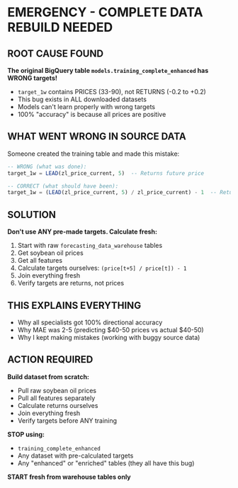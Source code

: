 # EMERGENCY - COMPLETE DATA REBUILD NEEDED

## ROOT CAUSE FOUND

**The original BigQuery table `models.training_complete_enhanced` has WRONG targets!**

- `target_1w` contains PRICES (33-90), not RETURNS (-0.2 to +0.2)
- This bug exists in ALL downloaded datasets
- Models can't learn properly with wrong targets
- 100% "accuracy" is because all prices are positive

## WHAT WENT WRONG IN SOURCE DATA

Someone created the training table and made this mistake:
```sql
-- WRONG (what was done):
target_1w = LEAD(zl_price_current, 5)  -- Returns future price

-- CORRECT (what should have been):
target_1w = (LEAD(zl_price_current, 5) / zl_price_current) - 1  -- Returns % change
```

## SOLUTION

**Don't use ANY pre-made targets. Calculate fresh:**

1. Start with raw `forecasting_data_warehouse` tables
2. Get soybean oil prices
3. Get all features
4. Calculate targets ourselves: `(price[t+5] / price[t]) - 1`
5. Join everything fresh
6. Verify targets are returns, not prices

## THIS EXPLAINS EVERYTHING

- Why all specialists got 100% directional accuracy
- Why MAE was 2-5 (predicting $40-50 prices vs actual $40-50)
- Why I kept making mistakes (working with buggy source data)

## ACTION REQUIRED

**Build dataset from scratch:**
- Pull raw soybean oil prices
- Pull all features separately
- Calculate returns ourselves
- Join everything fresh
- Verify targets before ANY training

**STOP using:**
- `training_complete_enhanced`
- Any dataset with pre-calculated targets
- Any "enhanced" or "enriched" tables (they all have this bug)

**START fresh from warehouse tables only**

